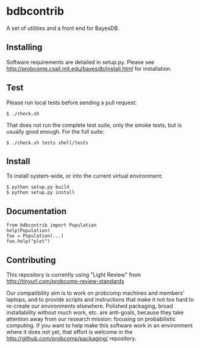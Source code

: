 # bdbcontrib

A set of utilities and a front end for BayesDB.

## Installing

Software requirements are detailed in setup.py.
Please see http://probcomp.csail.mit.edu/bayesdb/install.html for installation.

## Test

Please run local tests before sending a pull request:

```
$ ./check.sh
```

That does not run the complete test suite, only the smoke tests, but
is usually good enough. For the full suite:

```
$ ./check.sh tests shell/tests
```

## Install

To install system-wide, or into the current virtual environment:

```
$ python setup.py build
$ python setup.py install
```

## Documentation

```
from bdbcontrib import Population
help(Population)
foo = Population(...)
foo.help("plot")
```

## Contributing

This repository is currently using "Light Review" from
http://tinyurl.com/probcomp-review-standards

Our compatibility aim is to work on probcomp machines and members'
laptops, and to provide scripts and instructions that make it not too
hard to re-create our environments elsewhere. Polished packaging,
broad installability without much work, etc. are anti-goals, because
they take attention away from our research mission: focusing on
probabilistic computing. If you want to help make this software work
in an environment where it does not yet, that effort is welcome in the
http://github.com/probcomp/packaging/ repository.
